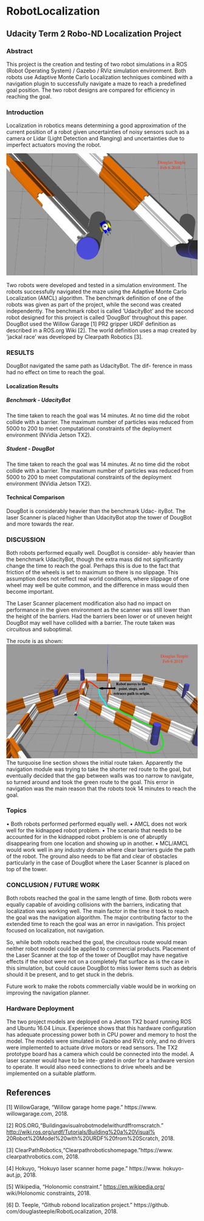 # RobotLocalization
## Udacity Term 2 Robo-ND Localization Project

### Abstract
This project is the creation and testing of two robot simulations in a ROS (Robot Operating System) / Gazebo / RViz simulation environment. Both robots use Adaptive Monte Carlo Localization techniques combined with a navigation plugin to successfully navigate a maze to reach a predefined goal position. The two robot designs are compared for efficiency in reaching the goal.

### Introduction
Localization in robotics means determining a good approximation of the current position of a robot given uncertainties of noisy sensors such as a camera or Lidar (Light Detection and Ranging) and uncertainties due to imperfect actuators moving the robot.

![Robot in Maze](doug_bot/images/splash.jpg "Figure 1. One of the simulation robots traversing the maze.")

Two robots were developed and tested in a simulation environment. The robots successfully navigated the maze using the Adaptive Monte Carlo Localization (AMCL) algorithm. The benchmark definition of one of the robots was given as part of the project, while the second was created independently. The benchmark robot is called ’UdacityBot’ and the second robot designed for this project is called ’DougBot’ throughout this paper. DougBot used the Willow Garage [1] PR2 gripper URDF definition as described in a ROS.org Wiki [2]. The world definition uses a map created by ’jackal race’ was developed by Clearpath Robotics [3].

### RESULTS
DougBot navigated the same path as UdacityBot. The dif- ference in mass had no effect on time to reach the goal.

#### Localization Results

##### Benchmark - UdacityBot
The time taken to reach the goal was 14 minutes. At no time did the robot collide with a barrier. The maximum number of particles was reduced from 5000 to 200 to meet computational constraints of the deployment environment (NVidia Jetson TX2).

##### Student - DougBot
The time taken to reach the goal was 14 minutes. At no time did the robot collide with a barrier. The maximum number of particles was reduced from 5000 to 200 to meet computational constraints of the deployment environment (NVidia Jetson TX2).

#### Technical Comparison
DougBot is considerably heavier than the benchmark Udac- ityBot. The laser Scanner is placed higher than UdacityBot atop the tower of DougBot and more towards the rear.

### DISCUSSION
Both robots performed equally well. DougBot is consider- ably heavier than the benchmark UdacityBot, though the extra mass did not significantly change the time to reach the goal. Perhaps this is due to the fact that friction of the wheels is set to maximum so there is no slippage. This assumption does not reflect real world conditions, where slippage of one wheel may well be quite common, and the difference in mass would then become important.

The Laser Scanner placement modification also had no impact on performance in the given environment as the scanner was still lower than the height of the barriers. Had the barriers been lower or of uneven height DougBot may well have collided with a barrier.
The route taken was circuitous and suboptimal. 

The route is as shown:
![A Wrong Turn](doug_bot/images/dougbotroute.jpg "Figure 2. Navigation Route.")
The turquoise line section shows the initial route taken. Apparently the navigation module was trying to take the shorter red route to the goal, but eventually decided that the gap between walls was too narrow to navigate, so turned around and took the green route to the goal. This error in navigation was the main reason that the robots took 14 minutes to reach the goal.

### Topics

• Both robots performed performed equally well.
• AMCL does not work well for the kidnapped robot
problem.
• The scenario that needs to be accounted for in the
kidnapped robot problem is one of abruptly disappearing from one location and showing up in another.
• MCL/AMCL would work well in any industry domain where clear barriers guide the path of the robot. The ground also needs to be flat and clear of obstacles particularly in the case of DougBot where the Laser Scanner is placed on top of the tower.

### CONCLUSION / FUTURE WORK
Both robots reached the goal in the same length of time. Both robots were equally capable of avoiding collisions with the barriers, indicating that localization was working well. The main factor in the time it took to reach the goal was the navigation algorithm. The major contributing factor to the extended time to reach the goal was an error in navigation. This project focused on localization, not navigation.

So, while both robots reached the goal, the circuitous route would mean neither robot model could be applied to commercial products.
Placement of the Laser Scanner at the top of the tower of DougBot may have negative effects if the robot were not on a completely flat surface as is the case in this simulation, but could cause DougBot to miss lower items such as debris should it be present, and to get stuck in the debris.

Future work to make the robots commercially viable would be in working on improving the navigation planner.

### Hardware Deployment
The two project models are deployed on a Jetson TX2 board running ROS and Ubuntu 16.04 Linux. Experience shows that this hardware configuration has adequate processing power both in CPU power and memory to host the model.
The models were simulated in Gazebo and RViz only, and no drivers were implemented to actuate drive motors or read sensors. The TX2 prototype board has a camera which could be connected into the model. A laser scanner would have to be inte- grated in order for a hardware version to operate. It would also need connections to drive wheels and be implemented on a suitable platform.

## References
[1] WillowGarage, “Willow garage home page.” https://www. willowgarage.com, 2018.

[2] ROS.ORG,“Buildingavisualrobotmodelwithurdffromscratch.” http://wiki.ros.org/urdf/Tutorials/Building%20a%20Visual% 20Robot%20Model%20with%20URDF%20from%20Scratch, 2018.

[3] ClearPathRobotics,“Clearpathroboticshomepage.”https://www. clearpathrobotics.com, 2018.

[4] Hokuyo, “Hokuyo laser scanner home page.” https://www. hokuyo-aut.jp, 2018.

[5] Wikipedia, “Holonomic constraint.” https://en.wikipedia.org/ wiki/Holonomic constraints, 2018.

[6] D. Teeple, “Github robond localization project.” https://github. com/douglasteeple/RobotLocalization, 2018.


